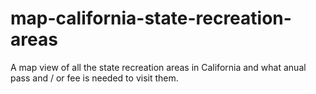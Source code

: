 # map-california-state-recreation-areas
A map view of all the state recreation areas in California and what anual pass and / or fee is needed to visit them.
